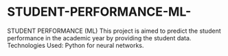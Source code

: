 # STUDENT-PERFORMANCE-ML-
STUDENT PERFORMANCE (ML)
      This project is aimed to predict the student performance in the academic year by providing the student data.
Technologies Used: Python for neural networks.
